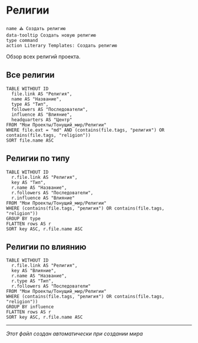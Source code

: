 # Религии

<div class="button-row">

```button
name ⛪ Создать религию
data-tooltip Создать новую религию
type command
action Literary Templates: Создать религию
```

</div>

Обзор всех религий проекта.

## Все религии

```dataview
TABLE WITHOUT ID 
  file.link AS "Религия",
  name AS "Название",
  type AS "Тип",
  followers AS "Последователи",
  influence AS "Влияние",
  headquarters AS "Центр"
FROM "Мои Проекты/Тонущий_мир/Религии"
WHERE file.ext = "md" AND (contains(file.tags, "религия") OR contains(file.tags, "religion"))
SORT file.name ASC
```

## Религии по типу

```dataview
TABLE WITHOUT ID 
  r.file.link AS "Религия",
  key AS "Тип",
  r.name AS "Название",
  r.followers AS "Последователи",
  r.influence AS "Влияние"
FROM "Мои Проекты/Тонущий_мир/Религии"
WHERE (contains(file.tags, "религия") OR contains(file.tags, "religion"))
GROUP BY type
FLATTEN rows AS r
SORT key ASC, r.file.name ASC
```

## Религии по влиянию

```dataview
TABLE WITHOUT ID 
  r.file.link AS "Религия",
  key AS "Влияние",
  r.name AS "Название",
  r.type AS "Тип",
  r.followers AS "Последователи"
FROM "Мои Проекты/Тонущий_мир/Религии"
WHERE (contains(file.tags, "религия") OR contains(file.tags, "religion"))
GROUP BY influence
FLATTEN rows AS r
SORT key ASC, r.file.name ASC
```

---
*Этот файл создан автоматически при создании мира*
